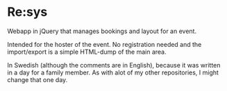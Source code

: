 # Re:sys

Webapp in jQuery that manages bookings and layout for an event.

Intended for the hoster of the event. No registration needed and
the import/export is a simple HTML-dump of the main area.

In Swedish (although the comments are in English), because it was
written in a day for a family member. As with alot of my other
repositories, I might change that one day.
